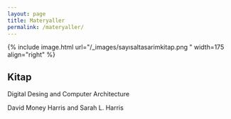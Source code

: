 ```yaml
---
layout: page
title: Materyaller
permalink: /materyaller/
---
```


{% include image.html url="/_images/sayısaltasarimkitap.png " width=175 align="right" %}

## Kitap

Digital Desing and Computer Architecture

David Money Harris and Sarah L. Harris




